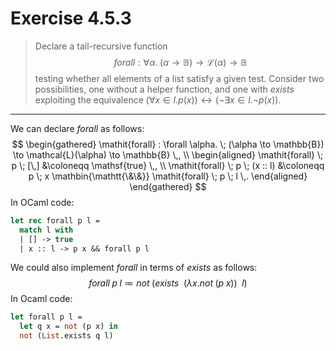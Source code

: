 # Exercise 4.5.3

> Declare a tail-recursive function
> $$
>   \mathit{forall} : \forall \alpha. \; (\alpha \to \mathbb{B}) \to \mathcal{L}(\alpha) \to \mathbb{B}
> $$
> testing whether all elements of a list satisfy a given test.
> Consider two possibilities, one without a helper function, and one with $\mathit{exists}$ exploiting the equivalence $(\forall x \in l. p(x)) \longleftrightarrow (\neg \exists x \in l. \neg p(x))$.

---

We can declare $\mathit{forall}$ as follows:
$$
  \begin{gathered}
    \mathit{forall} : \forall \alpha. \; (\alpha \to \mathbb{B}) \to \mathcal{L}(\alpha) \to \mathbb{B} \,, \\
    \begin{aligned}
      \mathit{forall} \; p \; [\,] &\coloneqq \mathsf{true} \,, \\
      \mathit{forall} \; p \; (x :: l) &\coloneqq p \; x \mathbin{\mathtt{\&\&}} \mathit{forall} \; p \; l \,.
    \end{aligned}
  \end{gathered}
$$
In OCaml code:
```ocaml
let rec forall p l =
  match l with
  | [] -> true
  | x :: l -> p x && forall p l
```

We could also implement $\mathit{forall}$ in terms of $\mathit{exists}$ as follows:
$$
  \mathit{forall} \; p \; l
  \coloneqq
  \mathit{not} \; (\mathit{exists} \enspace (\lambda x. \mathit{not} \; (p \; x)) \enspace l)
$$
In Ocaml code:
```ocaml
let forall p l =
  let q x = not (p x) in
  not (List.exists q l)
```
